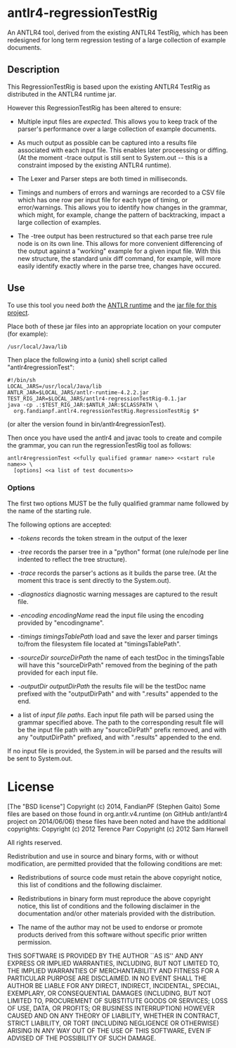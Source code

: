 # antlr4-regressionTestRig

An ANTLR4 tool, derived from the existing ANTLR4 TestRig, which has been
redesigned for long term regression testing of a large collection of example
documents.

## Description

This RegressionTestRig is based upon the existing ANTLR4 TestRig as distributed
in the ANTLR4 runtime jar.  

However this RegressionTestRig has been altered to ensure:

* Multiple input files are *expected*. This allows you to keep track of the
parser's performance over a large collection of example documents.

* As much output as possible can be captured into a results file associated with
each input file. This enables later proceessing or diffing. (At the moment
-trace output is still sent to System.out -- this is a constraint imposed by the
existing ANTLR4 runtime).

* The Lexer and Parser steps are both timed in milliseconds.

* Timings and numbers of errors and warnings are recorded to a CSV file which
has one row per input file for each type of timing, or error/warnings. This
allows you to identify how changes in the grammar, which might, for example,
change the pattern of backtracking, impact a large collection of examples.

* The -tree output has been restructured so that each parse tree rule node is on
its own line. This allows for more convenient differencing of the output against
a "working" example for a given input file. With this new structure, the
standard unix diff command, for example, will more easily identify exactly where
in the parse tree, changes have occured.

## Use

To use this tool you need *both* the [ANTLR
runtime](http://www.antlr.org/download.html) and the [jar file for this
project](http://fandianpf.github.io/antlr/antlr4-regressionTestRig/index.html).

Place both of these jar files into an appropriate location on your computer (for
example):

    /usr/local/Java/lib
    
Then place the following into a (unix) shell script called
"antlr4regressionTest":

    #!/bin/sh
    LOCAL_JARS=/usr/local/Java/lib
    ANTLR_JAR=$LOCAL_JARS/antlr-runtime-4.2.2.jar
    TEST_RIG_JAR=$LOCAL_JARS/antlr4-regressionTestRig-0.1.jar
    java -cp .:$TEST_RIG_JAR:$ANTLR_JAR:$CLASSPATH \
      org.fandianpf.antlr4.regressionTestRig.RegressionTestRig $*

(or alter the version found in bin/antlr4regressionTest).

Then once you have used the antlr4 and javac tools to create and compile the
grammar, you can run the regressionTestRig tool as follows:

    antlr4regressionTest <<fully qualified grammar name>> <<start rule name>> \
      [options] <<a list of test documents>>

### Options

The first two options MUST be the fully qualified grammar name followed by the
name of the starting rule.

The following options are accepted:

* *-tokens* records the token stream in the output of the lexer

* *-tree* records the parser tree in a "python" format (one rule/node per line
indented to reflect the tree structure).

* *-trace* records the parser's actions as it builds the parse tree. (At the
moment this trace is sent directly to the System.out).

* *-diagnostics* diagnostic warning messages are captured to the result file.

* *-encoding encodingName* read the input file using the encoding provided by
"encodingname".

* *-timings timingsTablePath* load and save the lexer and parser timings to/from
the filesystem file located at "timingsTablePath".

* *-sourceDir sourceDirPath* the name of each testDoc in the timingsTable will
have this "sourceDirPath" removed from the begining of the path provided for
each input file.

* *-outputDir outputDirPath* the results file will be the testDoc name prefixed
with the "outputDirPath" and with ".results" appended to the end.

* a list of *input file paths*. Each input file path will be parsed using the
grammar specified above. The path to the corresponding result file will be the
input file path with any "sourceDirPath" prefix removed, and with any
"outputDirPath" prefixed, and with ".results" appended to the end.

If no input file is provided, the System.in will be parsed and the results will
be sent to System.out.

# License

[The "BSD license"]
 Copyright (c) 2014, FandianPF (Stephen Gaito)
   Some files are based on those found in org.antlr.v4.runtime
     (on GitHub antlr/antlr4 project on 2014/06/06)
   these files have been noted and have the additional copyrights: 
     Copyright (c) 2012 Terence Parr
     Copyright (c) 2012 Sam Harwell

 All rights reserved.

 Redistribution and use in source and binary forms, with or without
 modification, are permitted provided that the following conditions are met:

 * Redistributions of source code must retain the above copyright notice, this
 list of conditions and the following disclaimer.
    
 * Redistributions in binary form must reproduce the above copyright notice,
 this list of conditions and the following disclaimer in the documentation
 and/or other materials provided with the distribution.
    
 * The name of the author may not be used to endorse or promote products derived
 from this software without specific prior written permission.

 THIS SOFTWARE IS PROVIDED BY THE AUTHOR ``AS IS'' AND ANY EXPRESS OR IMPLIED
 WARRANTIES, INCLUDING, BUT NOT LIMITED TO, THE IMPLIED WARRANTIES OF
 MERCHANTABILITY AND FITNESS FOR A PARTICULAR PURPOSE ARE DISCLAIMED. IN NO
 EVENT SHALL THE AUTHOR BE LIABLE FOR ANY DIRECT, INDIRECT, INCIDENTAL, SPECIAL,
 EXEMPLARY, OR CONSEQUENTIAL DAMAGES (INCLUDING, BUT NOT LIMITED TO, PROCUREMENT
 OF SUBSTITUTE GOODS OR SERVICES; LOSS OF USE, DATA, OR PROFITS; OR BUSINESS
 INTERRUPTION) HOWEVER CAUSED AND ON ANY THEORY OF LIABILITY, WHETHER IN
 CONTRACT, STRICT LIABILITY, OR TORT (INCLUDING NEGLIGENCE OR OTHERWISE) ARISING
 IN ANY WAY OUT OF THE USE OF THIS SOFTWARE, EVEN IF ADVISED OF THE POSSIBILITY
 OF SUCH DAMAGE.


